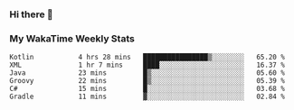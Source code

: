### Hi there 👋

<!--
**royschrauwen/royschrauwen** is a ✨ _special_ ✨ repository because its `README.md` (this file) appears on your GitHub profile.

Here are some ideas to get you started:

- 🔭 I’m currently working on ...
- 🌱 I’m currently learning ...
- 👯 I’m looking to collaborate on ...
- 🤔 I’m looking for help with ...
- 💬 Ask me about ...
- 📫 How to reach me: ...
- 😄 Pronouns: ...
- ⚡ Fun fact: ...
-->


### My WakaTime Weekly Stats
<!--START_SECTION:waka-->

```text
Kotlin           4 hrs 28 mins   ████████████████▒░░░░░░░░   65.20 %
XML              1 hr 7 mins     ████░░░░░░░░░░░░░░░░░░░░░   16.37 %
Java             23 mins         █▒░░░░░░░░░░░░░░░░░░░░░░░   05.60 %
Groovy           22 mins         █▒░░░░░░░░░░░░░░░░░░░░░░░   05.39 %
C#               15 mins         █░░░░░░░░░░░░░░░░░░░░░░░░   03.68 %
Gradle           11 mins         ▓░░░░░░░░░░░░░░░░░░░░░░░░   02.84 %
```

<!--END_SECTION:waka-->
